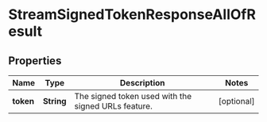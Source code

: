

# StreamSignedTokenResponseAllOfResult


## Properties

| Name | Type | Description | Notes |
|------------ | ------------- | ------------- | -------------|
|**token** | **String** | The signed token used with the signed URLs feature. |  [optional] |



